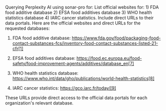 Querying Perplexity AI using sonar-pro for: List official websites for: 1) FDA food additive database 2) EFSA food additives database 3) WHO health statistics database 4) IARC cancer statistics. Include direct URLs to their data portals.
Here are the official websites and direct URLs for the requested databases:

1. FDA food additive database:
https://www.fda.gov/food/packaging-food-contact-substances-fcs/inventory-food-contact-substances-listed-21-cfr[1]

2. EFSA food additives database:
https://food.ec.europa.eu/food-safety/food-improvement-agents/additives/database_en[7]

3. WHO health statistics database:
https://www.who.int/data/gho/publications/world-health-statistics[8]

4. IARC cancer statistics:
https://gco.iarc.fr/today/[9]

These URLs provide direct access to the official data portals for each organization's relevant database.